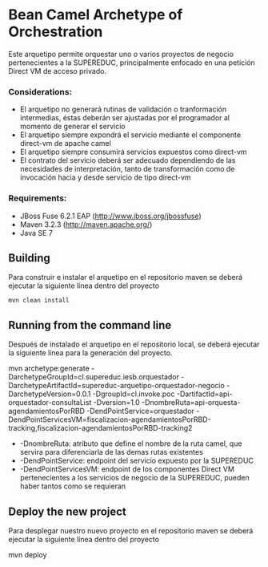 Bean Camel Archetype of Orchestration
=====================================

Este arquetipo permite orquestar uno o varios proyectos de negocio pertenecientes a la SUPEREDUC, principalmente
enfocado en una petición Direct VM de acceso privado.

### Considerations:

* El arquetipo no generará rutinas de validación o tranformación intermedias, éstas deberán ser ajustadas por el programador al momento de generar el servicio
* El arquetipo siempre expondrá el servicio mediante el componente direct-vm de apache camel
* El arquetipo siempre consumirá servicios expuestos como direct-vm
* El contrato del servicio deberá ser adecuado dependiendo de las necesidades de interpretación, tanto de transformación como de invocación hacia y desde servicio de tipo direct-vm 


### Requirements:
* JBoss Fuse 6.2.1 EAP (http://www.jboss.org/jbossfuse)
* Maven 3.2.3 (http://maven.apache.org/)
* Java SE 7 

Building
--------

Para construir e instalar el arquetipo en el repositorio maven se deberá ejecutar la siguiente
línea dentro del proyecto

    mvn clean install

Running from the command line
-----------------------------

Después de instalado el arquetipo en el repositorio local, se deberá ejecutar la siguiente línea 
para la generación del proyecto.

mvn archetype:generate -DarchetypeGroupId=cl.supereduc.iesb.orquestador -DarchetypeArtifactId=supereduc-arquetipo-orquestador-negocio -DarchetypeVersion=0.0.1 -DgroupId=cl.invoke.poc -DartifactId=api-orquestador-consultaList -Dversion=1.0 -DnombreRuta=api-orquesta-agendamientosPorRBD -DendPointService=orquestador -DendPointServicesVM=fiscalizacion-agendamientosPorRBD-tracking,fiscalizacion-agendamientosPorRBD-tracking2
	
* -DnombreRuta: atributo que define el nombre de la ruta camel, que servira para diferenciarla de las demas rutas existentes
* -DendPointService: endpoint del servicio expuesto por la SUPEREDUC
* -DendPointServicesVM: endpoint de los componentes Direct VM pertenecientes a los servicios de negocio de la SUPEREDUC, pueden haber tantos como se requieran

Deploy the new project
----------------------
Para desplegar nuestro nuevo proyecto en el repositorio maven se deberá ejecutar la siguiente línea dentro del proyecto

mvn deploy
